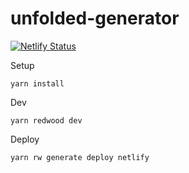 # unfolded-generator
[![Netlify Status](https://api.netlify.com/api/v1/badges/aef0344a-1ce1-401a-914c-0a06dea6b465/deploy-status)](https://app.netlify.com/sites/loving-payne-73a842/deploys)

Setup

```terminal
yarn install
```

Dev

```terminal
yarn redwood dev
```

Deploy

```terminal
yarn rw generate deploy netlify
```

